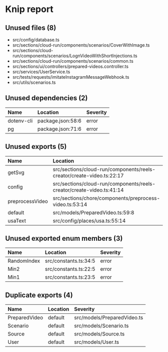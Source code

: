 # Knip report

## Unused files (8)

* src/config/database.ts
* src/sections/cloud-run/components/scenarios/CoverWithImage.ts
* src/sections/cloud-run/components/scenarios/LognVideoWithShortInjections.ts
* src/sections/cloud-run/components/scenarios/common.ts
* src/sections/ui/controllers/prepared-videos.controller.ts
* src/services/UserService.ts
* src/tests/requests/imitateInstagramMessageWebhook.ts
* src/utils/scenarios.ts

## Unused dependencies (2)

| Name       | Location          | Severity |
| :--------- | :---------------- | :------- |
| dotenv-cli | package.json:58:6 | error    |
| pg         | package.json:71:6 | error    |

## Unused exports (5)

| Name            | Location                                                              | Severity |
| :-------------- | :-------------------------------------------------------------------- | :------- |
| getSvg          | src/sections/cloud-run/components/reels-creator/create-video.ts:22:17 | error    |
| config          | src/sections/cloud-run/components/reels-creator/create-video.ts:41:14 | error    |
| preprocessVideo | src/sections/chore/components/preprocess-video.ts:53:14               | error    |
| default         | src/models/PreparedVideo.ts:59:8                                      | error    |
| usaText         | src/config/places/usa.ts:55:14                                        | error    |

## Unused exported enum members (3)

| Name        | Location              | Severity |
| :---------- | :-------------------- | :------- |
| RandomIndex | src/constants.ts:34:5 | error    |
| Min2        | src/constants.ts:22:5 | error    |
| Min1        | src/constants.ts:23:5 | error    |

## Duplicate exports (4)

| Name                  | Location                    | Severity |
| :-------------------- | :-------------------------- | :------- |
| PreparedVideo|default | src/models/PreparedVideo.ts | error    |
| Scenario|default      | src/models/Scenario.ts      | error    |
| Source|default        | src/models/Source.ts        | error    |
| User|default          | src/models/User.ts          | error    |

